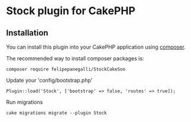 # Stock plugin for CakePHP

## Installation

You can install this plugin into your CakePHP application using [composer](http://getcomposer.org).

The recommended way to install composer packages is:

```
composer require felipepanegalli/StockCakeSon
```

Update your 'config/bootstrap.php'
```
Plugin::load('Stock', ['bootstrap' => false, 'routes' => true]);
```

Run migrations
```
cake migrations migrate --plugin Stock
```
